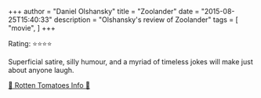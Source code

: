 +++
author = "Daniel Olshansky"
title = "Zoolander"
date = "2015-08-25T15:40:33"
description = "Olshansky's review of Zoolander"
tags = [
    "movie",
]
+++

Rating: ⭐⭐⭐⭐

Superficial satire, silly humour, and a myriad of timeless jokes will make  just about anyone laugh.

[🍅 Rotten Tomatoes Info 🍅](https://www.rottentomatoes.com//m/zoolander)